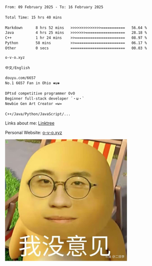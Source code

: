 <!--START_SECTION:waka-->

```txt
From: 09 February 2025 - To: 16 February 2025

Total Time: 15 hrs 40 mins

Markdown      8 hrs 52 mins   >>>>>>>>>>>>>>===========   56.64 %
Java          4 hrs 25 mins   >>>>>>>==================   28.18 %
C++           1 hr 24 mins    >>=======================   08.97 %
Python        58 mins         >>=======================   06.17 %
Other         0 secs          =========================   00.03 %
```

<!--END_SECTION:waka-->

```txt
o-v-o.xyz

中文/English

douyu.com/6657
No.1 6657 Fan in Ohio ✺ω✺

DPtsd competitive programmer OvO
Beginner full-stack developer ´・ω・`
Newbie Gen Art Creator =w=

C++/Java/Python/JavaScript/...

```
Links about me: [Linktree](https://linktr.ee/ohiowjq)

Personal Website: [o-v-o.xyz](o-v-o.xyz)

<img src = "https://raw.githubusercontent.com/onetrue-6657/image-hosting/main/img/pfp/NailongOneTrue.jpg" style = "width: 400px; height: 400px" />
